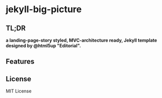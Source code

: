 <!-- ⚠️ This README has been generated from the file(s) "SCHEMA.md" ⚠️--><h1>jekyll-big-picture</h1>
<h2>TL;DR</h2>

**a landing-page-story styled, MVC-architecture ready, Jekyll template designed by @html5up "Editorial".**
<h2>Features</h2>

<h2>License</h2>

MIT License


